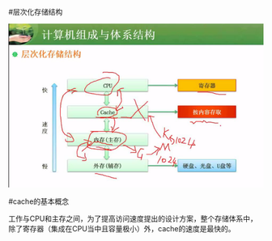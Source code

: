 #层次化存储结构

![](/imgs/1.2.11-1计算机层次存储结构.png)

#cache的基本概念

工作与CPU和主存之间，为了提高访问速度提出的设计方案，整个存储体系中，除了寄存器（集成在CPU当中且容量极小）外，cache的速度是最快的。

